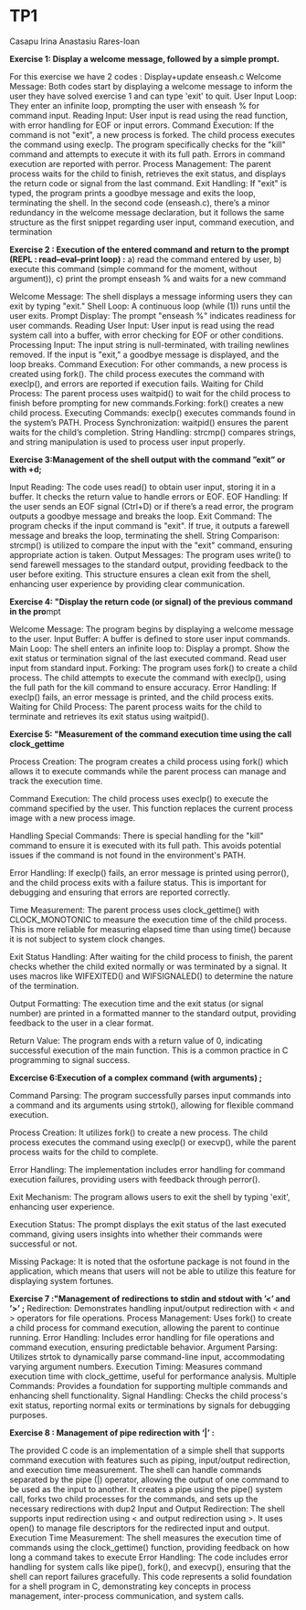 # TP1

Casapu Irina
Anastasiu Rares-Ioan

**Exercise 1: Display a welcome message, followed by a simple prompt.**

For this exercise we have 2 codes : Display+update enseash.c
Welcome Message: Both codes start by displaying a welcome message to inform the user they have solved exercise 1 and can type 'exit' to quit.
User Input Loop: They enter an infinite loop, prompting the user with enseash % for command input.
Reading Input: User input is read using the read function, with error handling for EOF or input errors.
Command Execution:
If the command is not "exit", a new process is forked. The child process executes the command using execlp.
The program specifically checks for the "kill" command and attempts to execute it with its full path. Errors in command execution are reported with perror.
Process Management: The parent process waits for the child to finish, retrieves the exit status, and displays the return code or signal from the last command.
Exit Handling: If "exit" is typed, the program prints a goodbye message and exits the loop, terminating the shell.
In the second code (enseash.c), there’s a minor redundancy in the welcome message declaration, but it follows the same structure as the first snippet regarding user input, command execution, and termination

**Exercise 2 : Execution of the entered command and return to the prompt (REPL : read–eval–print
loop) :**
a) read the command entered by user,
b) execute this command (simple command for the moment, without argument)),
c) print the prompt enseash % and waits for a new command

Welcome Message: The shell displays a message informing users they can exit by typing "exit."
Shell Loop: A continuous loop (while (1)) runs until the user exits.
Prompt Display: The prompt "enseash %" indicates readiness for user commands.
Reading User Input: User input is read using the read system call into a buffer, with error checking for EOF or other conditions.
Processing Input: The input string is null-terminated, with trailing newlines removed. If the input is "exit," a goodbye message is displayed, and the loop breaks.
Command Execution: For other commands, a new process is created using fork(). The child process executes the command with execlp(), and errors are reported if execution fails.
Waiting for Child Process: The parent process uses waitpid() to wait for the child process to finish before prompting for new commands.Forking: fork() creates a new child process.
Executing Commands: execlp() executes commands found in the system’s PATH.
Process Synchronization: waitpid() ensures the parent waits for the child’s completion.
String Handling: strcmp() compares strings, and string manipulation is used to process user input properly.

**Exercise 3:Management of the shell output with the command ”exit” or with <ctrl>+d;**

Input Reading: The code uses read() to obtain user input, storing it in a buffer. It checks the return value to handle errors or EOF.
EOF Handling: If the user sends an EOF signal (Ctrl+D) or if there’s a read error, the program outputs a goodbye message and breaks the loop.
Exit Command: The program checks if the input command is "exit". If true, it outputs a farewell message and breaks the loop, terminating the shell.
String Comparison: strcmp() is utilized to compare the input with the "exit" command, ensuring appropriate action is taken.
Output Messages: The program uses write() to send farewell messages to the standard output, providing feedback to the user before exiting.
This structure ensures a clean exit from the shell, enhancing user experience by providing clear communication.

**Exercise 4: "Display the return code (or signal) of the previous command in the pro**mpt 

Welcome Message: The program begins by displaying a welcome message to the user.
Input Buffer: A buffer is defined to store user input commands.
Main Loop: The shell enters an infinite loop to:
Display a prompt.
Show the exit status or termination signal of the last executed command.
Read user input from standard input.
Forking: The program uses fork() to create a child process. The child attempts to execute the command with execlp(), using the full path for the kill command to ensure accuracy.
Error Handling: If execlp() fails, an error message is printed, and the child process exits.
Waiting for Child Process: The parent process waits for the child to terminate and retrieves its exit status using waitpid().

**Exercise 5: "Measurement of the command execution time using the call clock_gettime** 

Process Creation: The program creates a child process using fork() which allows it to execute commands while the parent process can manage and track the execution time.

Command Execution: The child process uses execlp() to execute the command specified by the user. This function replaces the current process image with a new process image.

Handling Special Commands: There is special handling for the "kill" command to ensure it is executed with its full path. This avoids potential issues if the command is not found in the environment's PATH.

Error Handling: If execlp() fails, an error message is printed using perror(), and the child process exits with a failure status. This is important for debugging and ensuring that errors are reported correctly.

Time Measurement: The parent process uses clock_gettime() with CLOCK_MONOTONIC to measure the execution time of the child process. This is more reliable for measuring elapsed time than using time() because it is not subject to system clock changes.

Exit Status Handling: After waiting for the child process to finish, the parent checks whether the child exited normally or was terminated by a signal. It uses macros like WIFEXITED() and WIFSIGNALED() to determine the nature of the termination.

Output Formatting: The execution time and the exit status (or signal number) are printed in a formatted manner to the standard output, providing feedback to the user in a clear format.

Return Value: The program ends with a return value of 0, indicating successful execution of the main function. This is a common practice in C programming to signal success.

**Excercise 6:Execution of a complex command (with arguments) ;**

Command Parsing: The program successfully parses input commands into a command and its arguments using strtok(), allowing for flexible command execution.

Process Creation: It utilizes fork() to create a new process. The child process executes the command using execlp() or execvp(), while the parent process waits for the child to complete.

Error Handling: The implementation includes error handling for command execution failures, providing users with feedback through perror().

Exit Mechanism: The program allows users to exit the shell by typing 'exit', enhancing user experience.

Execution Status: The prompt displays the exit status of the last executed command, giving users insights into whether their commands were successful or not.

Missing Package: It is noted that the osfortune package is not found in the application, which means that users will not be able to utilize this feature for displaying system fortunes.

**Exercise 7 :"Management of redirections to stdin and stdout with ’<’ and ’>’ ;**
Redirection: Demonstrates handling input/output redirection with < and > operators for file operations.
Process Management: Uses fork() to create a child process for command execution, allowing the parent to continue running.
Error Handling: Includes error handling for file operations and command execution, ensuring predictable behavior.
Argument Parsing: Utilizes strtok to dynamically parse command-line input, accommodating varying argument numbers.
Execution Timing: Measures command execution time with clock_gettime, useful for performance analysis.
Multiple Commands: Provides a foundation for supporting multiple commands and enhancing shell functionality.
Signal Handling: Checks the child process's exit status, reporting normal exits or terminations by signals for debugging purposes.

**Exercise 8 : Management of pipe redirection with ‘|’ :**

The provided C code is an implementation of a simple shell that supports command execution with features such as piping, input/output redirection, and execution time measurement.
The shell can handle commands separated by the pipe (|) operator, allowing the output of one command to be used as the input to another.
It creates a pipe using the pipe() system call, forks two child processes for the commands, and sets up the necessary redirections with dup2
Input and Output Redirection:
The shell supports input redirection using < and output redirection using >.
It uses open() to manage file descriptors for the redirected input and output.
Execution Time Measurement:
The shell measures the execution time of commands using the clock_gettime() function, providing feedback on how long a command takes to execute
Error Handling:
The code includes error handling for system calls like pipe(), fork(), and execvp(), ensuring that the shell can report failures gracefully.
This code represents a solid foundation for a shell program in C, demonstrating key concepts in process management, inter-process communication, and system calls. 


